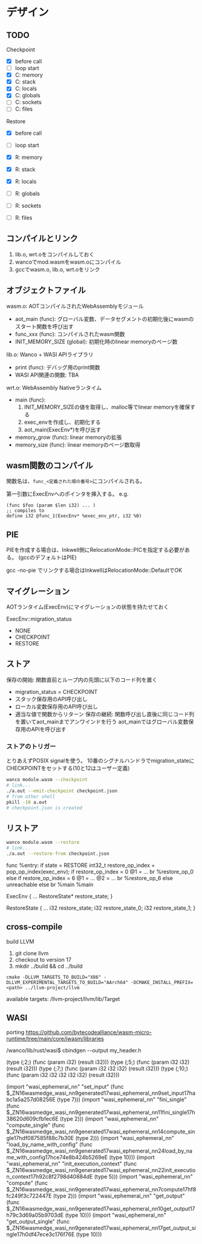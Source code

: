 # デザイン

## TODO

Checkpoint
- [x] before call
- [ ] loop start
- [x] C: memory
- [x] C: stack
- [x] C: locals
- [x] C: globals
- [ ] C: sockets
- [ ] C: files

Restore
- [x] before call
- [ ] loop start
- [x] R: memory
- [x] R: stack
- [x] R: locals
- [ ] R: globals
- [ ] R: sockets
- [ ] R: files


## コンパイルとリンク

1. lib.o, wrt.oをコンパイルしておく
2. wancoでmod.wasmをwasm.oにコンパイル
3. gccでwasm.o, lib.o, wrt.oをリンク

## オブジェクトファイル

wasm.o: AOTコンパイルされたWebAssemblyモジュール
- aot_main (func): グローバル変数、データセグメントの初期化後にwasmのスタート関数を呼び出す
- func_xxx (func): コンパイルされたwasm関数
- INIT_MEMORY_SIZE (global): 初期化時のlinear memoryのページ数

lib.o: Wanco + WASI APIライブラリ
- print (func): デバッグ用のprint関数
- WASI API関連の関数: TBA

wrt.o: WebAssembly Nativeランタイム
- main (func):
    1. INIT_MEMORY_SIZEの値を取得し、malloc等でlinear memoryを確保する
    2. exec_envを作成し、初期化する
    2. aot_main(ExecEnv*)を呼び出す
- memory_grow (func): linear memoryの拡張
- memory_size (func): linear memoryのページ数取得

## wasm関数のコンパイル

関数名は、`func_<定義された順の番号>`にコンパイルされる。

第一引数にExecEnvへのポインタを挿入する。
e.g.
```wat
(func $foo (param $len i32) ... )
;; compiles to
define i32 @func_1(ExecEnv* %exec_env_ptr, i32 %0)
```

## PIE

PIEを作成する場合は、Inkwell側にRelocationMode::PICを指定する必要がある。
(gccのデフォルトはPIE)

gcc -no-pie でリンクする場合はInkwellはRelocationMode::DefaultでOK

## マイグレーション
AOTランタイム(ExecEnv)にマイグレーションの状態を持たせておく

ExecEnv::migration_status
- NONE
- CHECKPOINT
- RESTORE

## ストア

保存の開始: 関数直前とループ内の先頭に以下のコード列を置く
- migration_status = CHECKPOINT
- スタック保存用のAPI呼び出し
- ローカル変数保存用のAPI呼び出し
- 適当な値で関数からリターン
保存の継続: 関数呼び出し直後に同じコード列を置いてaot_mainまでアンワインドを行う
aot_mainではグローバル変数保存用のAPIを呼び出す

### ストアのトリガー

とりあえずPOSIX signalを使う。
10番のシグナルハンドラでmigration_stateにCHECKPOINTをセットする(10と12はユーザー定義)

```sh
wanco module.wasm --checkpoint
# link...
./a.out --emit-checkpoint checkpoint.json
# from other shell
pkill -10 a.out
# checkpoint.json is created
```

## リストア

```sh
wanco module.wasm --restore
# link...
./a.out --restore-from checkpoint.json
```

func
%entry:
if state = RESTORE
    int32_t restore_op_index = pop_op_index(exec_env);
    if restore_op_index = 0
        @1 = ...
        br %restore_op_0
    else if restore_op_index = 6
        @1 = ...
        @2 = ...
        br %restore_op_6
    else
        unreachable
else
    br %main
%main

ExecEnv {
    ...
    RestoreState* restore_state;
}

RestoreState {
    ...
    i32 restore_state;
    i32 restore_state_0;
    i32 restore_state_1;
}

## cross-compile

build LLVM

1. git clone llvm
2. checkout to version 17
3. mkdir ../build && cd ../build

```
cmake -DLLVM_TARGETS_TO_BUILD="X86" -DLLVM_EXPERIMENTAL_TARGETS_TO_BUILD="AArch64" -DCMAKE_INSTALL_PREFIX=<path> ../llvm-project/llvm
```
available targets:
/llvm-project/llvm/lib/Target

## WASI
porting 
https://github.com/bytecodealliance/wasm-micro-runtime/tree/main/core/iwasm/libraries


/wanco/lib/rust/wasi$ cbindgen --output my_header.h

  (type (;2;) (func (param i32) (result i32)))
  (type (;5;) (func (param i32 i32) (result i32)))
  (type (;7;) (func (param i32 i32 i32) (result i32)))
  (type (;10;) (func (param i32 i32 i32 i32 i32) (result i32)))

  (import "wasi_ephemeral_nn" "set_input" (func $_ZN16wasmedge_wasi_nn9generated17wasi_ephemeral_nn9set_input17habc1a5a257d08256E (type 7)))
  (import "wasi_ephemeral_nn" "fini_single" (func $_ZN16wasmedge_wasi_nn9generated17wasi_ephemeral_nn11fini_single17h38620d609cfbfec6E (type 2)))
  (import "wasi_ephemeral_nn" "compute_single" (func $_ZN16wasmedge_wasi_nn9generated17wasi_ephemeral_nn14compute_single17hdf087585f88c7b30E (type 2)))
  (import "wasi_ephemeral_nn" "load_by_name_with_config" (func $_ZN16wasmedge_wasi_nn9generated17wasi_ephemeral_nn24load_by_name_with_config17hce74e8b424b5269eE (type 10)))
  (import "wasi_ephemeral_nn" "init_execution_context" (func $_ZN16wasmedge_wasi_nn9generated17wasi_ephemeral_nn22init_execution_context17h92c8f2798d40884dE (type 5)))
  (import "wasi_ephemeral_nn" "compute" (func $_ZN16wasmedge_wasi_nn9generated17wasi_ephemeral_nn7compute17hf8fc249f3c722447E (type 2)))
  (import "wasi_ephemeral_nn" "get_output" (func $_ZN16wasmedge_wasi_nn9generated17wasi_ephemeral_nn10get_output17h79c3d69a05b9703dE (type 10)))
  (import "wasi_ephemeral_nn" "get_output_single" (func $_ZN16wasmedge_wasi_nn9generated17wasi_ephemeral_nn17get_output_single17h0df47ece3c176f76E (type 10)))
 
